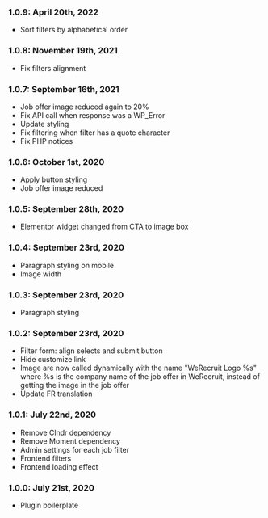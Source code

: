 ### 1.0.9: April 20th, 2022
* Sort filters by alphabetical order

### 1.0.8: November 19th, 2021
* Fix filters alignment

### 1.0.7: September 16th, 2021
* Job offer image reduced again to 20%
* Fix API call when response was a WP_Error
* Update styling
* Fix filtering when filter has a quote character
* Fix PHP notices

### 1.0.6: October 1st, 2020
* Apply button styling
* Job offer image reduced

### 1.0.5: September 28th, 2020
* Elementor widget changed from CTA to image box

### 1.0.4: September 23rd, 2020
* Paragraph styling on mobile
* Image width

### 1.0.3: September 23rd, 2020
* Paragraph styling

### 1.0.2: September 23rd, 2020
* Filter form: align selects and submit button
* Hide customize link
* Image are now called dynamically with the name "WeRecruit Logo %s" where %s is the company name of the job offer in WeRecruit, instead of getting the image in the job offer
* Update FR translation

### 1.0.1: July 22nd, 2020
* Remove Clndr dependency
* Remove Moment dependency
* Admin settings for each job filter
* Frontend filters
* Frontend loading effect

### 1.0.0: July 21st, 2020
* Plugin boilerplate